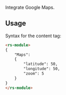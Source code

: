 Integrate Google Maps.


Usage
-----

Syntax for the content tag:

```html
<rs-module>
{
	"Maps":
	{
		"latitude": 50,
		"longitude": 50,
		"zoom": 5
	}
}
</rs-module>
```

